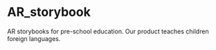 # AR_storybook
AR storybooks for pre-school education. Our product teaches children foreign languages.
